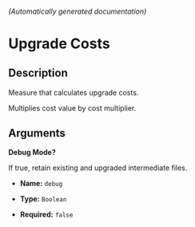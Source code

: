 
###### (Automatically generated documentation)

# Upgrade Costs

## Description
Measure that calculates upgrade costs.

Multiplies cost value by cost multiplier.

## Arguments


**Debug Mode?**

If true, retain existing and upgraded intermediate files.

- **Name:** ``debug``
- **Type:** ``Boolean``

- **Required:** ``false``

<br/>





